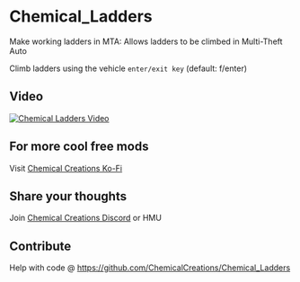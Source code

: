 # Chemical_Ladders

Make working ladders in MTA: Allows ladders to be climbed in Multi-Theft Auto

Climb ladders using the vehicle `enter/exit key` (default: f/enter)

## Video

[![Chemical Ladders Video](https://img.youtube.com/vi/-XVog1RXpxI/0.jpg)](https://www.youtube.com/watch?v=-XVog1RXpxI)

## For more cool free mods

Visit [Chemical Creations Ko-Fi](https://ko-fi.com/chemicalcreations)

## Share your thoughts

Join [Chemical Creations Discord](https://discord.com/invite/FxHCc7j) or HMU

## Contribute

Help with code @ https://github.com/ChemicalCreations/Chemical_Ladders

